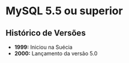 # MySQL 5.5 ou superior

## Histórico de Versões

 - **1999:** Iniciou na Suécia
 - **2000:** Lançamento da versão 5.0